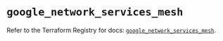 # `google_network_services_mesh`

Refer to the Terraform Registry for docs: [`google_network_services_mesh`](https://registry.terraform.io/providers/hashicorp/google/6.45.0/docs/resources/network_services_mesh).
